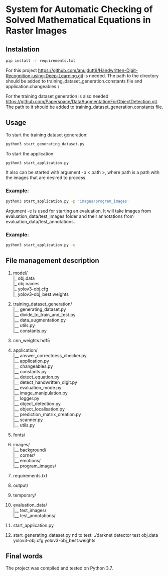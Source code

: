 # System for Automatic Checking of Solved Mathematical Equations in Raster Images
## Instalation
```bash
pip install -r requirements.txt
```
For this project https://github.com/anujdutt9/Handwritten-Digit-Recognition-using-Deep-Learning.git 
is needed. The path to the directory should be added to training_dataset_generation.constants file and
application.changeables.\

For the training dataset generation is also needed
https://github.com/Paperspace/DataAugmentationForObjectDetection.git.
The path to it should be added to training_dataset_generation.constants file.

## Usage
To start the training dataset generation:
```bash
python3 start_generating_dataset.py
```

To start the application:
```bash
python3 start_application.py
```

It also can be started with argument -p < path >, where path is 
a path with the images that are desired to process.

### Example:
```bash
python3 start_application.py -p 'images/program_images'
```
Argument -e is used for starting an evaluation. It will take 
images from evaluation_data/test_images folder and their annotations from
evaluation_data/test_annotations.

### Example:
```bash
python3 start_application.py -e
```

## File management description

1. model/ \
|_ obj.data\
|_ obj.names\
|_ yolov3-obj.cfg\
|_ yolov3-obj_best.weights


2. training_dataset_generation/ \
|__ generating_dataset.py\
|__ divide_to_train_and_test.py\
|__ data_augmentation.py\
|__ utils.py\
|__ constants.py
   

3. cnn_weights.hdf5


4. application/ \
|__ answer_correctness_checker.py\
|__ application.py\
|__ changeables.py\
|__ constants.py\
|__ detect_equation.py\
|__ detect_handwritten_digit.py\
|__ evaluation_mode.py\
|__ image_manipulation.py\
|__ logger.py\
|__ object_detection.py\
|__ object_localisation.py\
|__ prediction_matrix_creation.py\
|__ scanner.py\
|__ utils.py


5. fonts/ 


6. images/ \
   |__ background/ \
   |__ corner/ \
   |__ emotions/ \
   |__ program_images/ 
   

7. requirements.txt
   

8. output/ 


9. temporary/ 


10. evaluation_data/ \
   |__ test_images/ \
   |__ test_annotations/ 
    

11. start_application.py


12. start_generating_dataset.py
    nd to test: ./darknet detector test obj.data yolov3-obj.cfg yolov3-obj_best.weights
    
## Final words
The project was compiled and tested on Python 3.7.
